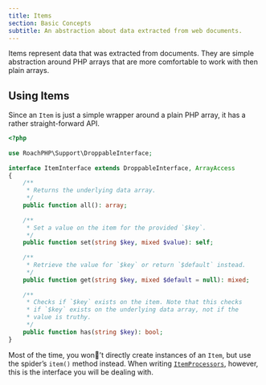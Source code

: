 ```yaml
---
title: Items
section: Basic Concepts
subtitle: An abstraction about data extracted from web documents.
---
```


Items represent data that was extracted from documents. They are simple abstraction around PHP arrays that are more comfortable to work with then plain arrays.

## Using Items

Since an `Item` is just a simple wrapper around a plain PHP array, it has a rather straight-forward API.

<CodeBlock>

```php
<?php
  
use RoachPHP\Support\DroppableInterface;
  
interface ItemInterface extends DroppableInterface, ArrayAccess
{
    /**
     * Returns the underlying data array.
     */
  	public function all(): array;
  
  	/**
  	 * Set a value on the item for the provided `$key`.
  	 */
  	public function set(string $key, mixed $value): self;
  
    /**
     * Retrieve the value for `$key` or return `$default` instead.
     */
    public function get(string $key, mixed $default = null): mixed;
  
  	/**
  	 * Checks if `$key` exists on the item. Note that this checks
  	 * if `$key` exists on the underlying data array, not if the
  	 * value is truthy.
  	 */
  	public function has(string $key): bool;
}
```

</CodeBlock>

Most of the time, you won’t directly create instances of an `Item`, but use the spider’s `item()` method instead. When writing [`ItemProcessors`](/docs/item-processors), however, this is the interface you will be dealing with.
